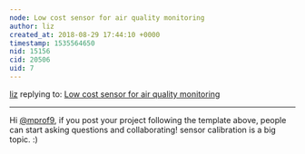 ```yaml
---
node: Low cost sensor for air quality monitoring
author: liz
created_at: 2018-08-29 17:44:10 +0000
timestamp: 1535564650
nid: 15156
cid: 20506
uid: 7
---
```




[liz](../profile/liz) replying to: [Low cost sensor for air quality monitoring](../notes/mprof9/11-07-2017/low-cost-sensor-for-air-quality-monitoring)

----
Hi [@mprof9](/profile/mprof9), if you post your project following the template above, people can start asking questions and collaborating! sensor calibration is a big topic. :) 